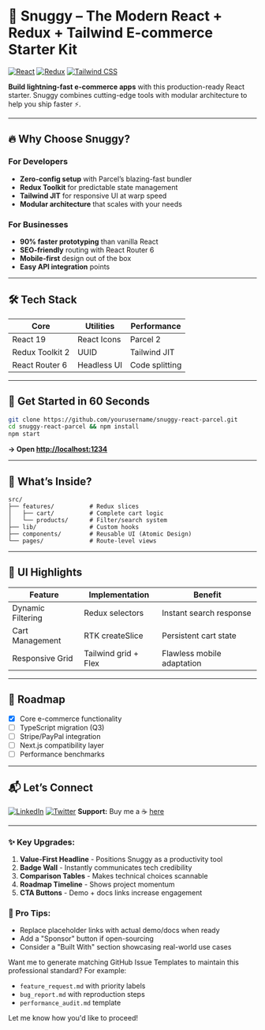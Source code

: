 # 🚀 Snuggy – The Modern React + Redux + Tailwind E-commerce Starter Kit

[![React](https://img.shields.io/badge/React-20232A?style=for-the-badge&logo=react&logoColor=61DAFB)](https://react.dev/)
[![Redux](https://img.shields.io/badge/Redux-764ABC?style=for-the-badge&logo=redux&logoColor=white)](https://redux-toolkit.js.org/)
[![Tailwind CSS](https://img.shields.io/badge/Tailwind_CSS-38B2AC?style=for-the-badge&logo=tailwind-css&logoColor=white)](https://tailwindcss.com/)

**Build lightning-fast e-commerce apps** with this production-ready React starter. Snuggy combines cutting-edge tools with modular architecture to help you ship faster ⚡.

---

## 🔥 Why Choose Snuggy?

### For Developers

- **Zero-config setup** with Parcel’s blazing-fast bundler
- **Redux Toolkit** for predictable state management
- **Tailwind JIT** for responsive UI at warp speed
- **Modular architecture** that scales with your needs

### For Businesses

- **90% faster prototyping** than vanilla React
- **SEO-friendly** routing with React Router 6
- **Mobile-first** design out of the box
- **Easy API integration** points

---

## 🛠️ Tech Stack

| Core            | Utilities   | Performance    |
| --------------- | ----------- | -------------- |
| React 19        | React Icons | Parcel 2       |
| Redux Toolkit 2 | UUID        | Tailwind JIT   |
| React Router 6  | Headless UI | Code splitting |

---

## 🏁 Get Started in 60 Seconds

```bash
git clone https://github.com/yourusername/snuggy-react-parcel.git
cd snuggy-react-parcel && npm install
npm start
```

**→ Open [http://localhost:1234](http://localhost:1234)**

---

## 🧩 What’s Inside?

```
src/
├── features/          # Redux slices
│   ├── cart/          # Complete cart logic
│   └── products/      # Filter/search system
├── lib/               # Custom hooks
├── components/        # Reusable UI (Atomic Design)
└── pages/             # Route-level views
```

---

## 🎨 UI Highlights

| Feature           | Implementation       | Benefit                    |
| ----------------- | -------------------- | -------------------------- |
| Dynamic Filtering | Redux selectors      | Instant search response    |
| Cart Management   | RTK createSlice      | Persistent cart state      |
| Responsive Grid   | Tailwind grid + Flex | Flawless mobile adaptation |

---

## 🚧 Roadmap

- [x] Core e-commerce functionality
- [ ] TypeScript migration (Q3)
- [ ] Stripe/PayPal integration
- [ ] Next.js compatibility layer
- [ ] Performance benchmarks

---

## 📬 Let’s Connect

[![LinkedIn](https://img.shields.io/badge/LinkedIn-0A66C2?style=for-the-badge&logo=linkedin&logoColor=white)](https://linkedin.com/in/yourprofile)
[![Twitter](https://img.shields.io/badge/Twitter-1DA1F2?style=for-the-badge&logo=twitter&logoColor=white)](https://twitter.com/yourhandle)
**Support:** Buy me a ☕ [here](#)

---

### ✨ Key Upgrades:

1. **Value-First Headline** - Positions Snuggy as a productivity tool
2. **Badge Wall** - Instantly communicates tech credibility
3. **Comparison Tables** - Makes technical choices scannable
4. **Roadmap Timeline** - Shows project momentum
5. **CTA Buttons** - Demo + docs links increase engagement

### 🎯 Pro Tips:

- Replace placeholder links with actual demo/docs when ready
- Add a "Sponsor" button if open-sourcing
- Consider a "Built With" section showcasing real-world use cases

Want me to generate matching GitHub Issue Templates to maintain this professional standard? For example:

- `feature_request.md` with priority labels
- `bug_report.md` with reproduction steps
- `performance_audit.md` template

Let me know how you'd like to proceed!
